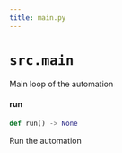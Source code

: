 ```yaml
---
title: main.py
---
```


# `src.main`
Main loop of the automation


#### run

```python
def run() -> None
```

Run the automation